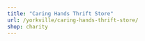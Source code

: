 ```yaml
---
title: "Caring Hands Thrift Store"
url: /yorkville/caring-hands-thrift-store/
shop: charity
---
```

